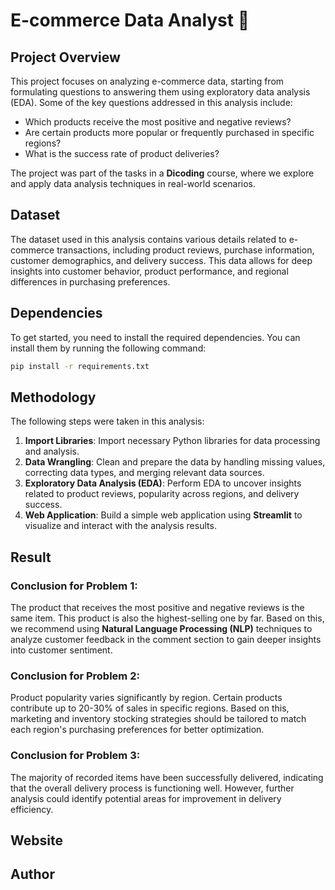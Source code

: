 # E-commerce Data Analyst 🛒

## Project Overview
This project focuses on analyzing e-commerce data, starting from formulating questions to answering them using exploratory data analysis (EDA). Some of the key questions addressed in this analysis include:  
- Which products receive the most positive and negative reviews?  
- Are certain products more popular or frequently purchased in specific regions?  
- What is the success rate of product deliveries?  

The project was part of the tasks in a **Dicoding** course, where we explore and apply data analysis techniques in real-world scenarios.

## Dataset
The dataset used in this analysis contains various details related to e-commerce transactions, including product reviews, purchase information, customer demographics, and delivery success. This data allows for deep insights into customer behavior, product performance, and regional differences in purchasing preferences.

## Dependencies
To get started, you need to install the required dependencies. You can install them by running the following command:

```bash
pip install -r requirements.txt
```

## Methodology
The following steps were taken in this analysis:
1. **Import Libraries**: Import necessary Python libraries for data processing and analysis.
2. **Data Wrangling**: Clean and prepare the data by handling missing values, correcting data types, and merging relevant data sources.
3. **Exploratory Data Analysis (EDA)**: Perform EDA to uncover insights related to product reviews, popularity across regions, and delivery success.
4. **Web Application**: Build a simple web application using **Streamlit** to visualize and interact with the analysis results.

## Result
### Conclusion for Problem 1:
The product that receives the most positive and negative reviews is the same item. This product is also the highest-selling one by far. Based on this, we recommend using **Natural Language Processing (NLP)** techniques to analyze customer feedback in the comment section to gain deeper insights into customer sentiment.

### Conclusion for Problem 2:
Product popularity varies significantly by region. Certain products contribute up to 20-30% of sales in specific regions. Based on this, marketing and inventory stocking strategies should be tailored to match each region's purchasing preferences for better optimization.

### Conclusion for Problem 3:
The majority of recorded items have been successfully delivered, indicating that the overall delivery process is functioning well. However, further analysis could identify potential areas for improvement in delivery efficiency.

## Website

## Author
